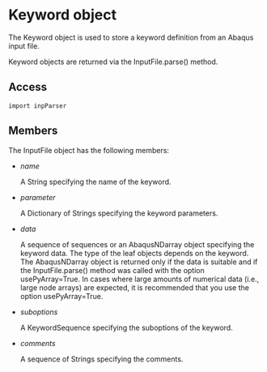 # Keyword object

The Keyword object is used to store a keyword definition from an Abaqus input file.

Keyword objects are returned via the InputFile.parse() method.

## Access

```
import inpParser
```

## Members

The InputFile object has the following members:

- *name*

  A String specifying the name of the keyword.

- *parameter*

  A Dictionary of Strings specifying the keyword parameters.

- *data*

  A sequence of sequences or an AbaqusNDarray object specifying the keyword data. The type of the leaf objects depends on the keyword. The AbaqusNDarray object is returned only if the data is suitable and if the InputFile.parse() method was called with the option usePyArray=True. In cases where large amounts of numerical data (i.e., large node arrays) are expected, it is recommended that you use the option usePyArray=True.

- *suboptions*

  A KeywordSequence specifying the suboptions of the keyword.

- *comments*

  A sequence of Strings specifying the comments.